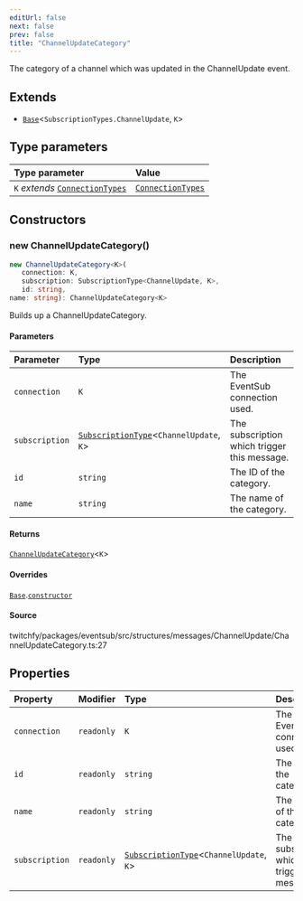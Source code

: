 ```yaml
---
editUrl: false
next: false
prev: false
title: "ChannelUpdateCategory"
---
```


The category of a channel which was updated in the ChannelUpdate event.

## Extends

- [`Base`](/api/eventsub/classes/base/)\<`SubscriptionTypes.ChannelUpdate`, `K`\>

## Type parameters

| Type parameter | Value |
| :------ | :------ |
| `K` *extends* [`ConnectionTypes`](/api/eventsub/type-aliases/connectiontypes/) | [`ConnectionTypes`](/api/eventsub/type-aliases/connectiontypes/) |

## Constructors

### new ChannelUpdateCategory()

```ts
new ChannelUpdateCategory<K>(
   connection: K, 
   subscription: SubscriptionType<ChannelUpdate, K>, 
   id: string, 
name: string): ChannelUpdateCategory<K>
```

Builds up a ChannelUpdateCategory.

#### Parameters

| Parameter | Type | Description |
| :------ | :------ | :------ |
| `connection` | `K` | The EventSub connection used. |
| `subscription` | [`SubscriptionType`](/api/eventsub/type-aliases/subscriptiontype/)\<`ChannelUpdate`, `K`\> | The subscription which trigger this message. |
| `id` | `string` | The ID of the category. |
| `name` | `string` | The name of the category. |

#### Returns

[`ChannelUpdateCategory`](/api/eventsub/classes/channelupdatecategory/)\<`K`\>

#### Overrides

[`Base`](/api/eventsub/classes/base/).[`constructor`](/api/eventsub/classes/base/#constructors)

#### Source

twitchfy/packages/eventsub/src/structures/messages/ChannelUpdate/ChannelUpdateCategory.ts:27

## Properties

| Property | Modifier | Type | Description | Inherited from |
| :------ | :------ | :------ | :------ | :------ |
| `connection` | `readonly` | `K` | The EventSub connection used. | [`Base`](/api/eventsub/classes/base/).`connection` |
| `id` | `readonly` | `string` | The ID of the category. | - |
| `name` | `readonly` | `string` | The name of the category. | - |
| `subscription` | `readonly` | [`SubscriptionType`](/api/eventsub/type-aliases/subscriptiontype/)\<`ChannelUpdate`, `K`\> | The subscription which trigger this message. | [`Base`](/api/eventsub/classes/base/).`subscription` |
